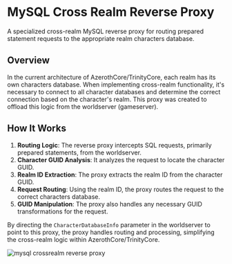 # MySQL Cross Realm Reverse Proxy

A specialized cross-realm MySQL reverse proxy for routing prepared statement requests to the appropriate realm characters database.

## Overview

In the current architecture of AzerothCore/TrinityCore, each realm has its own characters database. When implementing cross-realm functionality, it's necessary to connect to all character databases and determine the correct connection based on the character's realm. This proxy was created to offload this logic from the worldserver (gameserver).

## How It Works

1. **Routing Logic**: The reverse proxy intercepts SQL requests, primarily prepared statements, from the worldserver.
2. **Character GUID Analysis**: It analyzes the request to locate the character GUID.
3. **Realm ID Extraction**: The proxy extracts the realm ID from the character GUID.
4. **Request Routing**: Using the realm ID, the proxy routes the request to the correct characters database.
5. **GUID Manipulation**: The proxy also handles any necessary GUID transformations for the request.

By directing the `CharacterDatabaseInfo` parameter in the worldserver to point to this proxy, the proxy handles routing and processing, simplifying the cross-realm logic within AzerothCore/TrinityCore.

![](https://raw.githubusercontent.com/walkline/ToCloud9/master/.github/images/cross-realm-mysql.svg "mysql crossrealm reverse proxy")
